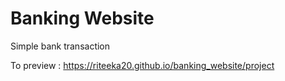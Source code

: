 # Banking Website
Simple bank transaction

To preview : https://riteeka20.github.io/banking_website/project
